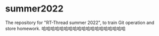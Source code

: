 # summer2022
The repository for "RT-Thread summer 2022", to train Git operation and store homework.
哈哈哈哈哈哈哈哈哈哈哈哈哈哈哈哈哈哈哈
